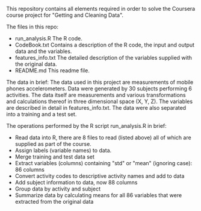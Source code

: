 This repository contains all elements required in order to solve the Coursera 
course project for "Getting and Cleaning Data".

The files in this repo:
- run_analysis.R	The R code.
- CodeBook.txt		Contains a description of the R code, the input and output data and the variables.
- features_info.txt	The detailed description of the variables supplied with the original data.
- README.md			This readme file.


The data in brief:
The data used in this project are measurements of mobile phones accelerometers. Data were generated
by 30 subjects performing 6 activities. The data itself are measurements and various transformations
and calculations thereof in three dimensional space (X, Y, Z). The variables are described in detail
in features_info.txt. The data were also separated into a training and a test set.


The operations performed by the R script run_analysis.R in brief:
- Read data into R, there are 8 files to read (listed above) all of which are supplied as part of the course.
- Assign labels (variable names) to data.
- Merge training and test data set
- Extract variables (columns) containing "std" or "mean" (ignoring case): 86 columns
- Convert activity codes to descriptive activity names and add to data
- Add subject information to data, now 88 columns
- Group data by activity and subject
- Summarize data by calculating means for all 86 variables that were extracted from the original data



